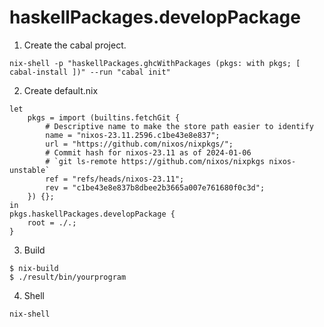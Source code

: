 # haskellPackages.developPackage

1. Create the cabal project.

```
nix-shell -p "haskellPackages.ghcWithPackages (pkgs: with pkgs; [ cabal-install ])" --run "cabal init"
```

2. Create default.nix

```
let
	pkgs = import (builtins.fetchGit {
		# Descriptive name to make the store path easier to identify
		name = "nixos-23.11.2596.c1be43e8e837";
		url = "https://github.com/nixos/nixpkgs/";
		# Commit hash for nixos-23.11 as of 2024-01-06
		# `git ls-remote https://github.com/nixos/nixpkgs nixos-unstable`
		ref = "refs/heads/nixos-23.11";
		rev = "c1be43e8e837b8dbee2b3665a007e761680f0c3d";
	}) {};
in
pkgs.haskellPackages.developPackage {
	root = ./.;
}
```

3. Build

```
$ nix-build
$ ./result/bin/yourprogram
```

4. Shell

```
nix-shell
```


